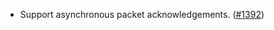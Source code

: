 - Support asynchronous packet acknowledgements.
  ([\#1392](https://github.com/cosmos/ibc-rs/pull/1392))